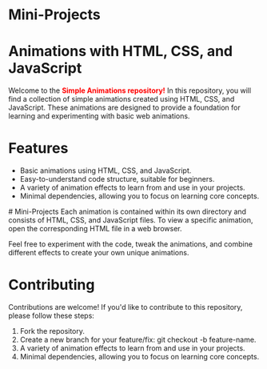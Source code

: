 # Mini-Projects
# Animations with HTML, CSS, and JavaScript
Welcome to the <b style="color: red;">Simple Animations repository!</b> In this repository, you will find a collection of simple animations created using HTML, CSS, and JavaScript. These animations are designed to provide a foundation for learning and experimenting with basic web animations.
# Features
<ul>
  <li>Basic animations using HTML, CSS, and JavaScript.</li>
  <li>Easy-to-understand code structure, suitable for beginners.</li>
  <li>A variety of animation effects to learn from and use in your projects.</li>
  <li>Minimal dependencies, allowing you to focus on learning core concepts.</li>
</ul>
# Mini-Projects
Each animation is contained within its own directory and consists of HTML, CSS, and JavaScript files. To view a specific animation, open the corresponding HTML file in a web browser.

Feel free to experiment with the code, tweak the animations, and combine different effects to create your own unique animations.
# Contributing
Contributions are welcome! If you'd like to contribute to this repository, please follow these steps:
<ol>
  <li>Fork the repository.</li>
  <li>Create a new branch for your feature/fix: git checkout -b feature-name.</li>
  <li>A variety of animation effects to learn from and use in your projects.</li>
  <li>Minimal dependencies, allowing you to focus on learning core concepts.</li>
</ol>
